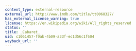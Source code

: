 ```yaml
---
content_type: external-resource
external_url: http://www.imdb.com/title/tt0068327/
has_external_license_warning: true
license: https://en.wikipedia.org/wiki/All_rights_reserved
status: ''
title: _Cabaret_
uid: c1061457-f0ab-4b09-a33f-ec1d56c1f604
wayback_url: ''
---
```

